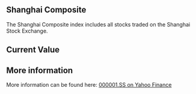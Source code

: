 ## Shanghai Composite

The Shanghai Composite index includes all stocks traded on the Shanghai Stock Exchange.

## Current Value

<Topic topic="finance/stock-exchange/index/000001.SS" decimals="2" unit="points"/>

## More information

More information can be found here: [000001.SS on Yahoo Finance](https://finance.yahoo.com/quote/000001.SS/)

